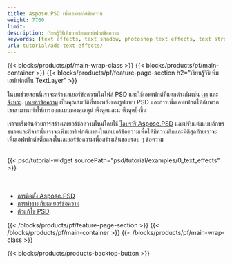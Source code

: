 ```yaml
---
title: Aspose.PSD เพิ่มเอฟเฟกต์ข้อความ
weight: 7700
limit: 
description: เรียนรู้วิธีเพิ่มบทเรียนเอฟเฟกต์ข้อความ
keywords: [text effects, text shadow, photoshop text effects, text stroke, open photoshop file, psd file export, text effect psd]
url: tutorial/add-text-effects/
---
```


{{< blocks/products/pf/main-wrap-class >}}
{{< blocks/products/pf/main-container >}}
{{< blocks/products/pf/feature-page-section h2="เรียนรู้วิธีเพิ่มเอฟเฟกต์ใน TextLayer" >}}


<a href="LINK">
</a>
<p>
ในบทช่วยสอนนี้เราจะสร้างเลเยอร์ข้อความในไฟล์ PSD และใช้เอฟเฟกต์ที่แตกต่างกันเช่น <a href="https://docs.aspose.com/psd/net/shadow-effects-in-psd-file/">เงา</a> และ <a href="https://docs.aspose.com/psd/net/stroke-effect-with-color-fill/">จังหวะ</a>. <a href="https://reference.aspose.com/psd/net/aspose.psd.fileformats.psd.layers/textlayer/">เลเยอร์ข้อความ</a> เป็นคุณสมบัติที่ทรงพลังของรูปแบบ PSD และการเพิ่มเอฟเฟกต์ให้กับพวกเขาสามารถทำให้การออกแบบของคุณดูน่าดึงดูดและน่าดึงดูดยิ่งขึ้น
</p>

<p>
เราจะเริ่มต้นด้วยการสร้างเลเยอร์ข้อความใหม่โดยใช้ <a href="https://www.nuget.org/packages/Aspose.PSD">ไลบรารี Aspose.PSD</a> และปรับแต่งแบบอักษรขนาดและสีจากนั้นเราจะเพิ่มเอฟเฟกต์เงาลงในเลเยอร์ข้อความเพื่อให้มีความลึกและมิติสุดท้ายเราจะเพิ่มเอฟเฟกต์สต็อคลงในเลเยอร์ข้อความเพื่อสร้างเส้นขอบรอบ ๆ ข้อความ
</p>

<br />
{{< psd/tutorial-widget sourcePath="psd/tutorial/examples/0_text_effects" >}}
<br />

<br />
<br />
<div class="code-sample">
    <ul class="link-list">
        <li class="link-item"><a href="https://docs.aspose.com/psd/net/installation/">การติดตั้ง Aspose.PSD</a></li>
        <li class="link-item"><a href="https://docs.aspose.com/psd/net/working-with-text-layers/">การทำงานกับเลเยอร์ข้อความ</a></li>
        <li class="link-item"><a href="https://products.aspose.app/psd/editor/">ตัวแก้ไข PSD</a></li>
    </ul>
</div>

{{< /blocks/products/pf/feature-page-section >}}
{{< /blocks/products/pf/main-container >}}
{{< /blocks/products/pf/main-wrap-class >}}

{{< blocks/products/products-backtop-button >}}

